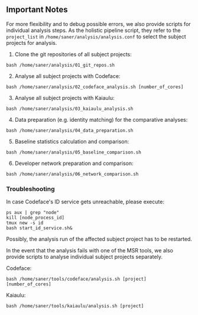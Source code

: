 ## Important Notes

For more flexibility and to debug possible errors, we also provide scripts for individual analysis steps. 
As the holistic pipeline script, they refer to the `project_list` in `/home/saner/analysis/analysis.conf` to select the 
subject projects for analysis.

1. Clone the git repositories of all subject projects:
```
bash /home/saner/analysis/01_git_repos.sh
``` 

2. Analyse all subject projects with Codeface:
```
bash /home/saner/analysis/02_codeface_analysis.sh [number_of_cores]
``` 

3. Analyse all subject projects with Kaiaulu:
```
bash /home/saner/analysis/03_kaiaulu_analysis.sh 
```

4. Data preparation (e.g. identity matching) for the comparative analyses:
```
bash /home/saner/analysis/04_data_preparation.sh  
```

5. Baseline statistics calculation and comparison:
```
bash /home/saner/analysis/05_baseline_comparison.sh  
```

6. Developer network preparation and comparison:
```
bash /home/saner/analysis/06_network_comparison.sh
```

### Troubleshooting

In case Codeface's ID service gets unreachable, please execute:
```
ps aux | grep "node" 
kill [node_process_id]
tmux new -s id
bash start_id_service.sh&
```

Possibly, the analysis run of the affected subject project has to be restarted.

In the event that the analysis fails with one of the MSR tools, we also provide scripts to analyse individual subject projects separately.

Codeface:
```
bash /home/saner/tools/codeface/analysis.sh [project] [number_of_cores]
```

Kaiaulu:
```
bash /home/saner/tools/kaiaulu/analysis.sh [project]
```
